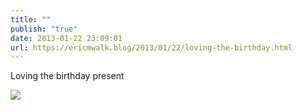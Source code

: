 ```yaml
---
title: ""
publish: "true"
date: 2013-01-22 23:09:01
url: https://ericmwalk.blog/2013/01/22/loving-the-birthday.html
---
```


Loving the birthday present

![](https://ericmwalk.blog/uploads/2022/f6cee01261.jpg)